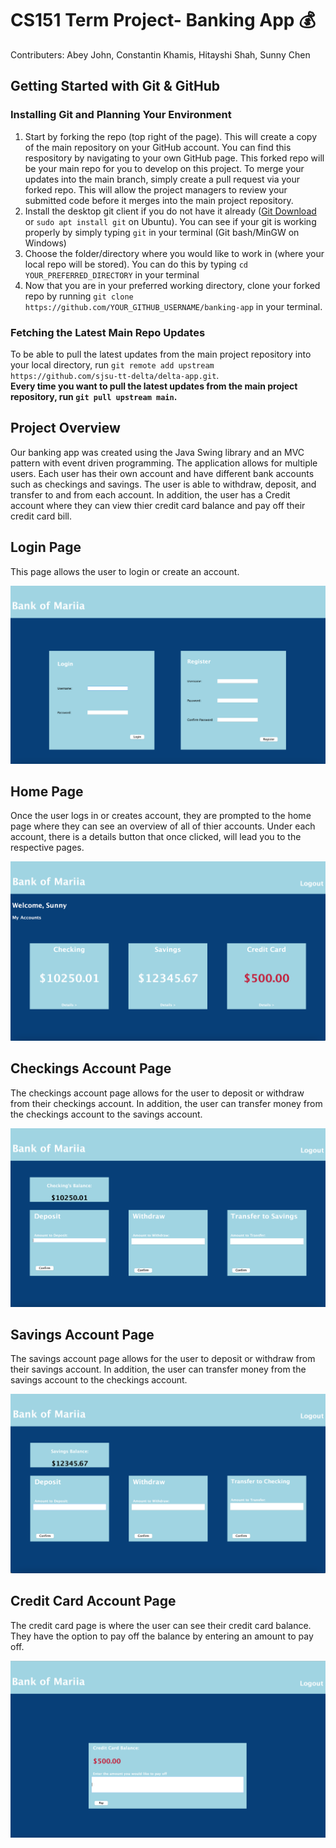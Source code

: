 # CS151 Term Project- Banking App :moneybag:
Contributers: Abey John, Constantin Khamis, Hitayshi Shah, Sunny Chen

## Getting Started with Git & GitHub
### Installing Git and Planning Your Environment
1. Start by forking the repo (top right of the page). This will create a copy of the main repository on your GitHub account. 
You can find this respository by navigating to your own GitHub page. This forked repo will be your main repo for you to develop on this project. 
To merge your updates into the main branch, simply create a pull request via your forked repo. This will allow the project managers to review your submitted code before it merges into the main project repository.
2. Install the desktop git client if you do not have it already ([Git Download](https://git-scm.com/downloads) or `sudo apt install git` on Ubuntu). You can see if your git is working properly by simply typing `git` in your terminal (Git bash/MinGW on Windows)
3. Choose the folder/directory where you would like to work in (where your local repo will be stored). You can do this by typing `cd YOUR_PREFERRED_DIRECTORY` in your terminal
4. Now that you are in your preferred working directory, clone your forked repo by running `git clone https://github.com/YOUR_GITHUB_USERNAME/banking-app` in your terminal.

### Fetching the Latest Main Repo Updates
To be able to pull the latest updates from the main project repository into your local directory, run `git remote add upstream https://github.com/sjsu-tt-delta/delta-app.git`. <br/>
**Every time you want to pull the latest updates from the main project repository, run `git pull upstream main`.**

## Project Overview
Our banking app was created using the Java Swing library and an MVC pattern with event driven programming. The application allows for multiple users. Each user has their own account and have different bank accounts such as checkings and savings. The user is able to withdraw, deposit, and transfer to and from each account. In addition, the user has a Credit account where they can view thier credit card balance and pay off their credit card bill.
## Login Page
This page allows the user to login or create an  account.

![](screenshots/loginpage.png)
## Home Page
Once the user logs in or creates account, they are prompted to the home page where they can see an overview of all of thier accounts. Under each account, there is a details button that once clicked, will lead you to the respective pages.

![](screenshots/homepage.png)
## Checkings Account Page
The checkings account page allows for the user to deposit or withdraw from their checkings account. In addition, the user can transfer money from the checkings account to the savings account.

![](screenshots/checkingsaccount.png)
## Savings Account Page
The savings account page allows for the user to deposit or withdraw from their savings account. In addition, the user can transfer money from the savings account to the checkings account.

![](screenshots/savingsaccount.png)
## Credit Card Account Page
The credit card page is where the user can see their credit card balance. They have the option to pay off the balance by entering an amount to pay off. 

![](screenshots/creditcardaccount.png)
